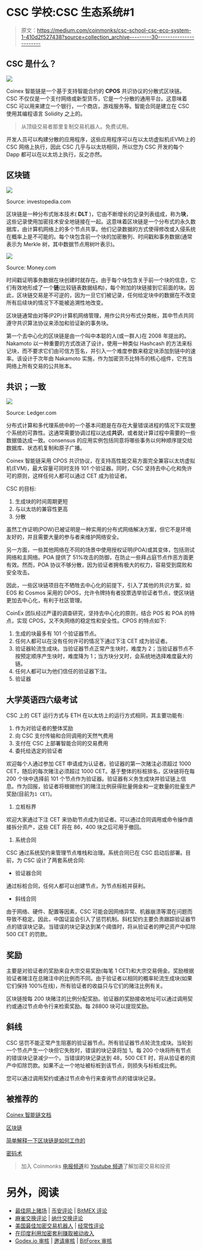 # CSC 学校:CSC 生态系统#1

> 原文：<https://medium.com/coinmonks/csc-school-csc-eco-system-1-410d2f527438?source=collection_archive---------30----------------------->

## CSC 是什么？

![](img/ac5a73c3f4629c224fe95f30796af022.png)

Coinex 智能链是一个基于支持智能合约的 **CPOS** 共识协议的分散式区块链。CSC 不仅仅是一个支付网络或新型货币，它是一个分散的通用平台。这意味着 CSC 可以用来建立一个银行，一个商店，游戏服务等。智能合同是建立在 CSC 使用其编程语言 Solidity 之上的。

> 从顶级交易者那里复制交易机器人。免费试用。

开发人员可以构建分散的应用程序，这些应用程序可以在以太坊虚拟机(EVM)上的 CSC 网络上执行，因此 CSC 几乎与以太坊相同，所以您为 CSC 开发的每个 Dapp 都可以在以太坊上执行，反之亦然。

## 区块链

![](img/193e7a05484018c68c4b20a4ebfd5455.png)

Source: investopedia.com

区块链是一种分布式账本技术( **DLT** )，它由不断增长的记录列表组成，称为**块**，这些记录使用加密技术安全地链接在一起。这意味着区块链是一个分布式的永久数据库，由计算机网络上的多个节点共享。他们记录数据的方式使得修改或入侵系统在概率上是不可能的。每个块包含前一个块的加密散列、时间戳和事务数据(通常表示为 Merkle 树，其中数据节点用树叶表示)。

![](img/f937770ba5921ef8ab8402551d3a9b5b.png)

Source: Money.com

时间戳证明事务数据在块创建时就存在。由于每个块包含关于前一个块的信息，它们有效地形成了一个**链**(比较链表数据结构)，每个附加的块链接到它前面的块。因此，区块链交易是不可逆的，因为一旦它们被记录，任何给定块中的数据在不改变所有后续块的情况下不能被追溯性地改变。

区块链通常由对等(P2P)计算机网络管理，用作公共分布式分类帐，其中节点共同遵守共识算法协议来添加和验证新的事务块。

第一个去中心化的区块链是由一个叫中本聪的人(或一群人)在 2008 年提出的。Nakamoto 以一种重要的方式改进了设计，使用一种类似 Hashcash 的方法来标记块，而不要求它们由可信方签名，并引入一个难度参数来稳定块添加到链中的速率。该设计于次年由 Nakamoto 实施，作为加密货币比特币的核心组件，它充当网络上所有交易的公共账本。

## 共识；一致

![](img/a3b43a350478ec56be60be3559d98849.png)

Source: Ledger.com

分布式计算和多代理系统中的一个基本问题是在存在大量错误进程的情况下实现整个系统的可靠性。这通常需要协调过程以达成**共识**，或者就计算过程中需要的一些数据值达成一致。consensus 的应用实例包括同意将哪些事务以何种顺序提交给数据库、状态机复制和原子广播。

Coinex 智能链采用 CPOS 共识协议，在支持高性能交易方面完全兼容以太坊虚拟机(EVM)，最大容量可同时支持 101 个验证器。同时，CSC 坚持去中心化和免许可的原则，这样任何人都可以通过 CET 成为验证者。

CSC 的目标:

1.  生成块的时间周期更短
2.  与以太坊的兼容性更高
3.  分散

虽然工作证明(POW)已被证明是一种实用的分布式网络解决方案，但它不是环境友好的，并且需要大量的参与者来维护网络安全。

另一方面，一些其他网络在不同的场景中使用授权证明(POA)或其变体，包括测试网络和主网络。POA 提供了 51%攻击的防御，在防止一些拜占庭节点作恶方面更有效。然而，POA 协议不够分散，因为验证者拥有极大的权力，容易受到腐败和安全攻击。

因此，一些区块链项目在不牺牲去中心化的前提下，引入了其他的共识方案，如 EOS 和 Cosmos 采用的 DPOS，允许令牌持有者投票选举验证者节点，使区块链更加去中心化，有利于社区管理。

CoinEx 团队经过严谨的调查研究，坚持去中心化的原则，结合 POS 和 POA 的特点，实现 CPOS，又不失网络的稳定性和安全性。CPOS 的特点如下:

1.  生成的块最多有 101 个验证器节点。
2.  任何人都可以在没有任何许可的情况下通过下注 CET 成为验证者。
3.  验证器轮流生成块。当验证器节点正常产生块时，难度为 2；当验证器节点不按预定顺序产生块时，难度降为 1；当方块分叉时，会系统地选择难度最大的链。
4.  任何人都可以为他们信任的验证器下注。
5.  验证器

## 大学英语四六级考试

CSC 上的 CET 运行方式与 ETH 在以太坊上的运行方式相同，其主要功能有:

1.  作为对验证者的整体奖励
2.  向 CSC 支付传输和合同调用的天然气费用
3.  支付在 CSC 上部署智能合同的交易费用
4.  委托给选定的验证者

欢迎每个人通过参加 CET 申请成为认证者。验证器的第一次赌注必须超过 1000 CET，随后的每次赌注必须超过 1000 CET。基于整体的标桩排名，区块链将在每 200 个块中选择前 101 个节点作为验证器。验证器有义务生成块并验证链上信息。作为回报，验证者将根据他们的赌注比例获得批量佣金和一定数量的批量生产奖励(目前为`1 CET`)。

1.  立桩标界

欢迎大家通过下注 CET 来协助节点成为验证者。可以通过合同调用或命令操作直接拆分资产，这些 CET 将在 86，400 块之后可用于撤回。

1.  系统合同

CSC 通过系统契约来管理节点堆栈和治理。系统合同已在 CSC 启动后部署。目前，为 CSC 设计了两套系统合同:

*   验证器合同

通过标桩合同，任何人都可以创建节点，为节点标桩并获利。

*   斜线合同

由于网络、硬件、配置等因素，CSC 可能会因网络异常、机器崩溃等潜在问题而导致不稳定。因此，中国证监会引入了惩罚机制。斜杠契约主要负责跟踪验证器节点的错误块记录。当错误的块记录达到某个阈值时，将从验证者的押记资产中扣除 500 CET 的罚款。

## 奖励

主要是对验证者的奖励来自大宗交易奖励(每笔 1 CET)和大宗交易佣金。奖励根据验证者赌注在总赌注中的比例而不同。由于验证者以相同的概率轮流生成块(如果它们保持 100%在线)，所有验证者的收益只与它们的赌注比例有关。

区块链按每 200 块赌注的比例分配奖励。验证器的奖励接收地址可以通过调用契约或通过节点命令行来检索奖励。每 28800 块可以提现奖励。

## 斜线

CSC 惩罚不能正常产生阻塞的验证器节点。所有验证器节点轮流生成块。当轮到一个节点产生一个块但它失败时，错误的块记录将加 1。每 200 个块将所有节点的错误块记录减少一个。当错误的块记录达到 48，500 CET 时，将从验证者的资产中扣除罚款。如果不止一个地址被标桩到该节点，则损失与标桩成比例。

您可以通过调用契约或通过节点命令行来查询节点的错误块记录。

## 被推荐的

[Coinex 智能链文档](https://docs.coinex.org/#/en-us/introduction)

[区块链](https://en.wikipedia.org/wiki/Blockchain)

[简单解释一下区块链是如何工作的](https://www.youtube.com/watch?v=SSo_EIwHSd4)

[密码术](https://en.wikipedia.org/wiki/Cryptography)

> 加入 Coinmonks [电报频道](https://t.me/coincodecap)和 [Youtube 频道](https://www.youtube.com/c/coinmonks/videos)了解加密交易和投资

# 另外，阅读

*   [最佳网上赌场](https://coincodecap.com/best-online-casinos) | [币安评论](/coinmonks/binance-review-ee10d3bf3b6e) | [BitMEX 评论](https://coincodecap.com/bitmex-review)
*   [麻雀交换评论](https://coincodecap.com/sparrow-exchange-review) | [纳什交换评论](https://coincodecap.com/nash-exchange-review)
*   [美国最佳加密交易机器人](https://coincodecap.com/crypto-trading-bots-in-the-us) | [经常性评论](https://coincodecap.com/changelly-review)
*   [在印度利用加密套利赚取被动收入](https://coincodecap.com/crypto-arbitrage-in-india)
*   [Godex.io 审核](/coinmonks/godex-io-review-7366086519fb) | [邀请审核](/coinmonks/invity-review-70f3030c0502) | [BitForex 审核](https://coincodecap.com/bitforex-review)